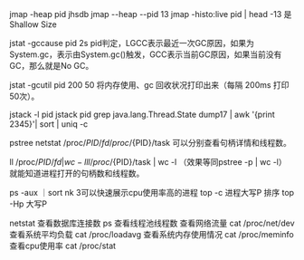 jmap -heap pid jhsdb jmap --heap --pid 13
jmap -histo:live pid | head -13 是Shallow Size

jstat -gccause pid 2s pid判定，LGCC表示最近一次GC原因，如果为System.gc，表示由System.gc()触发，GCC表示当前GC原因，如果当前没有GC，那么就是No GC。



jstat -gcutil pid 200 50 将内存使用、gc 回收状况打印出来（每隔 200ms 打印 50次）。

jstack -l pid 
jstack pid
grep java.lang.Thread.State dump17 | awk '{print $2$3$4$5}'| sort | uniq -c

pstree
netstat
/proc/${PID}/fd
/proc/${PID}/task
可以分别查看句柄详情和线程数。

ll /proc/${PID}/fd | wc -l
ll /proc/${PID}/task | wc -l （效果等同pstree -p | wc -l）
就能知道进程打开的句柄数和线程数。

ps -aux ｜sort nk 3可以快速展示cpu使用率高的进程
top -c 进程大写P 排序
top -Hp 大写P 

netstat 查看数据库连接数
ps 查看线程池线程数
查看网络流量 cat /proc/net/dev
查看系统平均负载 cat /proc/loadavg
查看系统内存使用情况 cat /proc/meminfo
查看cpu使用率 cat /proc/stat
